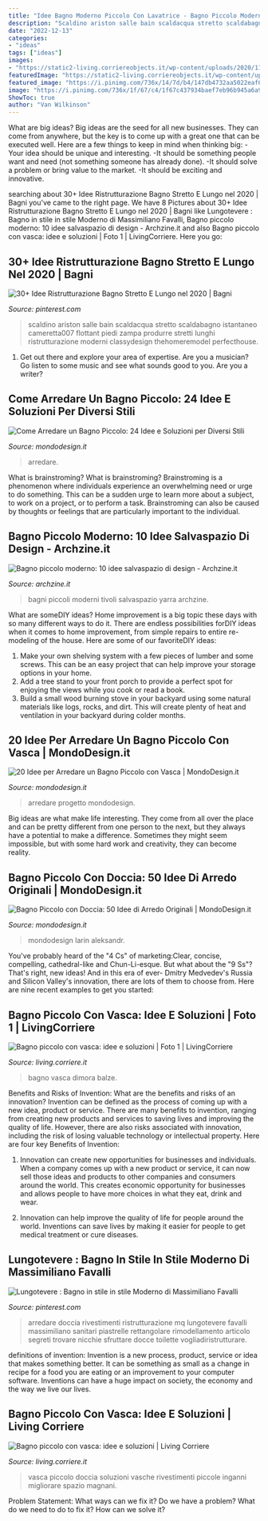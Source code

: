 ```yaml
---
title: "Idee Bagno Moderno Piccolo Con Lavatrice - Bagno Piccolo Moderno: 10 Idee Salvaspazio Di Design"
description: "Scaldino ariston salle bain scaldacqua stretto scaldabagno istantaneo cameretta007 flottant piedi zampa produrre stretti lunghi ristrutturazione moderni classydesign thehomeremodel perfecthouse"
date: "2022-12-13"
categories:
- "ideas"
tags: ["ideas"]
images:
- "https://static2-living.corriereobjects.it/wp-content/uploads/2020/11/vasche-piccole-mosaico.jpg"
featuredImage: "https://static2-living.corriereobjects.it/wp-content/uploads/2020/11/vasche-piccole-mosaico.jpg"
featured_image: "https://i.pinimg.com/736x/14/7d/b4/147db4732aa5022eaf63a70d15ee6e4c.jpg"
image: "https://i.pinimg.com/736x/1f/67/c4/1f67c437934baef7eb96b945a6a958fe.jpg"
ShowToc: true
author: "Van Wilkinson"
---
```



What are big ideas?
Big ideas are the seed for all new businesses. They can come from anywhere, but the key is to come up with a great one that can be executed well. Here are a few things to keep in mind when thinking big: 
-Your idea should be unique and interesting. 
-It should be something people want and need (not something someone has already done). 
-It should solve a problem or bring value to the market. 
-It should be exciting and innovative.

	

		
searching about 30+ Idee Ristrutturazione Bagno Stretto E Lungo nel 2020 | Bagni you've came to the right page. We have 8 Pictures about 30+ Idee Ristrutturazione Bagno Stretto E Lungo nel 2020 | Bagni like Lungotevere : Bagno in stile in stile Moderno di Massimiliano Favalli, Bagno piccolo moderno: 10 idee salvaspazio di design - Archzine.it and also Bagno piccolo con vasca: idee e soluzioni | Foto 1 | LivingCorriere. Here you go:
		
    
## 30+ Idee Ristrutturazione Bagno Stretto E Lungo Nel 2020 | Bagni

<img loading=lazy src="https://i.pinimg.com/736x/1f/67/c4/1f67c437934baef7eb96b945a6a958fe.jpg" onerror="this.onerror=null;this.src='https://tse2.mm.bing.net/th?id=OIP.kUkkufHQr692i_jOK7jmBgHaJ3&amp;pid=15.1';" alt="30+ Idee Ristrutturazione Bagno Stretto E Lungo nel 2020 | Bagni">

_Source: pinterest.com_

>scaldino ariston salle bain scaldacqua stretto scaldabagno istantaneo cameretta007 flottant piedi zampa produrre stretti lunghi ristrutturazione moderni classydesign thehomeremodel perfecthouse. 

	

1. Get out there and explore your area of expertise. Are you a musician? Go listen to some music and see what sounds good to you. Are you a writer?

    
## Come Arredare Un Bagno Piccolo: 24 Idee E Soluzioni Per Diversi Stili

<img loading=lazy src="http://mondodesign.it/wp-content/uploads/2018/03/Arredamento-Bagno-Piccolo-07.jpg" onerror="this.onerror=null;this.src='https://tse1.mm.bing.net/th?id=OIP.78BsJR8IuNceCreN45Iv8gHaL6&amp;pid=15.1';" alt="Come Arredare un Bagno Piccolo: 24 Idee e Soluzioni per Diversi Stili">

_Source: mondodesign.it_

>arredare. 

	

What is brainstroming?
What is brainstroming? Brainstroming is a phenomenon where individuals experience an overwhelming need or urge to do something. This can be a sudden urge to learn more about a subject, to work on a project, or to perform a task. Brainstroming can also be caused by thoughts or feelings that are particularly important to the individual.

    
## Bagno Piccolo Moderno: 10 Idee Salvaspazio Di Design - Archzine.it

<img loading=lazy src="https://archzine.it/wp-content/uploads/2017/05/bagni-piccoli-moderni-design-minimal.jpg" onerror="this.onerror=null;this.src='https://tse2.mm.bing.net/th?id=OIP.N2HDh9v1fEfO8z0Vh_QXUAHaJ5&amp;pid=15.1';" alt="Bagno piccolo moderno: 10 idee salvaspazio di design - Archzine.it">

_Source: archzine.it_

>bagni piccoli moderni tivoli salvaspazio yarra archzine. 

	

What are someDIY ideas?
Home improvement is a big topic these days with so many different ways to do it. There are endless possibilities forDIY ideas when it comes to home improvement, from simple repairs to entire re-modeling of the house. Here are some of our favoriteDIY ideas:
1. Make your own shelving system with a few pieces of lumber and some screws. This can be an easy project that can help improve your storage options in your home.
2. Add a tree stand to your front porch to provide a perfect spot for enjoying the views while you cook or read a book.
3. Build a small wood burning stove in your backyard using some natural materials like logs, rocks, and dirt. This will create plenty of heat and ventilation in your backyard during colder months. 

    
## 20 Idee Per Arredare Un Bagno Piccolo Con Vasca | MondoDesign.it

<img loading=lazy src="https://mondodesign.it/wp-content/uploads/2018/06/Bagno-Piccolo-Vasca-12.jpg" onerror="this.onerror=null;this.src='https://tse1.mm.bing.net/th?id=OIP.g2iQSRfobd8pZm-rr1LlkAHaJ4&amp;pid=15.1';" alt="20 Idee per Arredare un Bagno Piccolo con Vasca | MondoDesign.it">

_Source: mondodesign.it_

>arredare progetto mondodesign. 

	

Big ideas are what make life interesting. They come from all over the place and can be pretty different from one person to the next, but they always have a potential to make a difference. Sometimes they might seem impossible, but with some hard work and creativity, they can become reality.

    
## Bagno Piccolo Con Doccia: 50 Idee Di Arredo Originali | MondoDesign.it

<img loading=lazy src="https://mondodesign.it/wp-content/uploads/2018/07/Bagno-Piccolo-Doccia-27.jpg" onerror="this.onerror=null;this.src='https://tse4.mm.bing.net/th?id=OIP.XwxU88toco2BX5MoqRiKbQHaM-&amp;pid=15.1';" alt="Bagno Piccolo con Doccia: 50 Idee di Arredo Originali | MondoDesign.it">

_Source: mondodesign.it_

>mondodesign larin aleksandr. 

	

You've probably heard of the "4 Cs" of marketing:Clear, concise, compelling, cathedral-like and Chun-Li-esque. But what about the "9 Ss"? That's right, new ideas! And in this era of ever- Dmitry Medvedev's Russia and Silicon Valley's innovation, there are lots of them to choose from. Here are nine recent examples to get you started: 

    
## Bagno Piccolo Con Vasca: Idee E Soluzioni | Foto 1 | LivingCorriere

<img loading=lazy src="https://static2-living.corriereobjects.it/wp-content/uploads/2020/11/vasca-bagno-piccolo-standalone.jpg" onerror="this.onerror=null;this.src='https://tse3.mm.bing.net/th?id=OIP.aZfW545ZyNtj84B5Q8HxigHaJ4&amp;pid=15.1';" alt="Bagno piccolo con vasca: idee e soluzioni | Foto 1 | LivingCorriere">

_Source: living.corriere.it_

>bagno vasca dimora balze. 

	

Benefits and Risks of Invention: What are the benefits and risks of an innovation?
Invention can be defined as the process of coming up with a new idea, product or service. There are many benefits to invention, ranging from creating new products and services to saving lives and improving the quality of life. However, there are also risks associated with innovation, including the risk of losing valuable technology or intellectual property. Here are four key Benefits of Invention: 
1) Innovation can create new opportunities for businesses and individuals. When a company comes up with a new product or service, it can now sell those ideas and products to other companies and consumers around the world. This creates economic opportunity for businesses and allows people to have more choices in what they eat, drink and wear. 

2) Innovation can help improve the quality of life for people around the world. Inventions can save lives by making it easier for people to get medical treatment or cure diseases.

    
## Lungotevere : Bagno In Stile In Stile Moderno Di Massimiliano Favalli

<img loading=lazy src="https://i.pinimg.com/736x/14/7d/b4/147db4732aa5022eaf63a70d15ee6e4c.jpg" onerror="this.onerror=null;this.src='https://tse2.mm.bing.net/th?id=OIP.55HvwcK7IzTEqrSWIrTqRAHaI4&amp;pid=15.1';" alt="Lungotevere : Bagno in stile in stile Moderno di Massimiliano Favalli">

_Source: pinterest.com_

>arredare doccia rivestimenti ristrutturazione mq lungotevere favalli massimiliano sanitari piastrelle rettangolare rimodellamento articolo segreti trovare nicchie sfruttare docce toilette vogliadiristrutturare. 

	

definitions of invention:
Invention is a new process, product, service or idea that makes something better. It can be something as small as a change in recipe for a food you are eating or an improvement to your computer software. Inventions can have a huge impact on society, the economy and the way we live our lives.

    
## Bagno Piccolo Con Vasca: Idee E Soluzioni | Living Corriere

<img loading=lazy src="https://static2-living.corriereobjects.it/wp-content/uploads/2020/11/vasche-piccole-mosaico.jpg" onerror="this.onerror=null;this.src='https://tse1.mm.bing.net/th?id=OIP.6jBXM_LWvqyRYGBqZ_R3pQHaLH&amp;pid=15.1';" alt="Bagno piccolo con vasca: idee e soluzioni | Living Corriere">

_Source: living.corriere.it_

>vasca piccolo doccia soluzioni vasche rivestimenti piccole inganni migliorare spazio magnani. 

	

Problem Statement: What ways can we fix it?
Do we have a problem?
What do we need to do to fix it?
How can we solve it?

